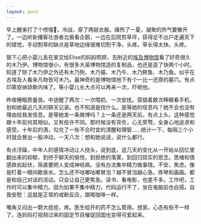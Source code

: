 ```yaml
---
layout: post
---
```


早上醒来打了个喷嚏🤧，冷战，穿了两层衣服。燥热了一夏，凝聚的热气要散开了。一边听新播客壮游者北极看企鹅，一边在后院剪草坪，获得足不出户走遍天下的错觉。手动割草的缺点是草地边缘很难切割干净。头疼。草长得太快。头疼。

狠下心把小婴儿丢在家交给Elise的妈妈照顾，去附近的[埃及博物馆](https://egyptianmuseum.org/)看了好奇很久的木乃伊。博物馆很小，有很多大英博物馆造的复制品，也还是逛了快两个小时。知道了除了木乃伊之外还有木乃狗、木乃猫、木乃牛、木乃鳄鱼、木乃鱼。似乎在古埃及人看来凡物皆可木乃。最神奇的是博物馆地下有个一比一还原的墓穴。有点印第安纳琼斯内味了。等小婴儿长大点可以再来一次，吓唬他。

昨夜睡眠质量良。中途醒了两次：一次喂奶、一次安抚。穿插着数次睁眼看手机，划和她最近几天的聊天记录。也不知道是找什么。是等她的信息吗？她不会也没有理由给我发信息。是等她发一条微博吗？上一条还是两天前。有点上头。这种感觉跟十年前何其相似。又有些许不同。那时候没有背负，心无旁骛，全身心地追求和感受。十年后的酒，勾兑了一些不合时宜的清醒和理智……统计一下，每隔三个小时就会冒出一股冲动，一天八次：想和她说话，说什么都行。

有点浮躁，中年人的感情冲动让人挠头，说到底，这几天的变化从一开始从回忆里翻出来的抑郁，到终于聊天的愉悦，到拒绝的落寞，到回归现实的思念。思绪和情感跌宕起伏，简直要把人变成神经病。没有办法集中精力做事情。不安，焦虑。像是盯着一眼间歇泉水。怎么还不咕嘟咕嘟冒泡？越不冒泡越心急。练琴和画画。都是和自己对话的活动。只会让自己更焦急。读书、看电影，也差不多。工作吧，工作时可以集中精力。因为如果不集中精力，代码运行不了，坐在电脑前也白搭。自我安慰：这就是正常的戒断反应，跟喝咖啡一样。

嘴角又闷出一颗大痘痘，疼。医生给开的药不怎么管用。想家。心态有些不一样了。连妈妈打视频过来的固定节目催促回国也变得可爱起来。